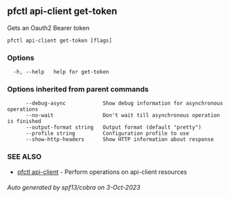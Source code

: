 ## pfctl api-client get-token

Gets an Oauth2 Bearer token

```
pfctl api-client get-token [flags]
```

### Options

```
  -h, --help   help for get-token
```

### Options inherited from parent commands

```
      --debug-async            Show debug information for asynchronous operations
      --no-wait                Don't wait till asynchronous operation is finished
      --output-format string   Output format (default "pretty")
      --profile string         Configuration profile to use
      --show-http-headers      Show HTTP information about response
```

### SEE ALSO

* [pfctl api-client](pfctl_api-client.md)	 - Perform operations on api-client resources

###### Auto generated by spf13/cobra on 3-Oct-2023
